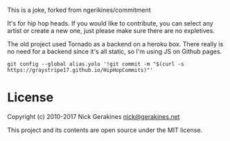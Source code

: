 This is a joke, forked from ngerikines/commitment

It's for hip hop heads. If you would like to contribute, you can select any artist or create a new one, just please make sure there are no expletives.

The old project used Tornado as a backend on a heroku box. There really is no need for a backend since it's all static, so I'm using JS on Github pages.

```
git config --global alias.yolo '!git commit -m "$(curl -s https://graystripe17.github.io/HipHopCommits)"'
```

# License

Copyright (c) 2010-2017 Nick Gerakines <nick@gerakines.net>

This project and its contents are open source under the MIT license.

